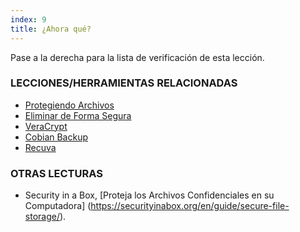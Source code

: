 ```yaml
---
index: 9
title: ¿Ahora qué?
---
```

Pase a la derecha para la lista de verificación de esta lección.

### LECCIONES/HERRAMIENTAS RELACIONADAS

*   [Protegiendo Archivos](umbrella://information/protecting-files)
*   [Eliminar de Forma Segura](umbrella://information/safely-deleting)
*   [VeraCrypt](umbrella://tools/files/s_veracrypt.md)
*   [Cobian Backup](umbrella://tools/files/s_cobian-backup.md)
*   [Recuva](umbrella://tools/files/s_recuva.md)

### OTRAS LECTURAS

*   Security in a Box, [Proteja los Archivos Confidenciales en su Computadora] (https://securityinabox.org/en/guide/secure-file-storage/).